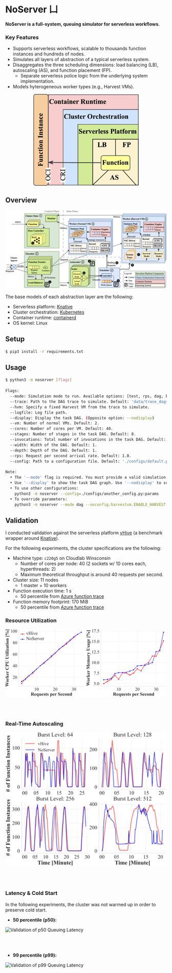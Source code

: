 # NoServer 凵
**NoServer is a full-system, queuing simulator for serverless workflows.**

### Key Features

* Supports serverless workflows, scalable to thousands function instances and hundreds of nodes.
* Simulates all layers of abstraction of a typical serverless system.
* Disaggregates the three scheduling dimensions: load balancing (LB), autoscaling (AS), and function placement (FP). 
    * Separate serverless police logic from the underlying system implementation.
* Models hyterogeneous worker types (e.g., Harvest VMs).

<p align="center">
    <img src=".github/figures/abstractions.png?raw=true" width="330">
</p>


## Overview


<!-- (contact: Hongyu He \<honghe@inf.ethz.ch\>) -->

![Architecture of NoServer](.github/figures/noserver_arch.png?raw=true "Architecture of NoServer")

The base models of each abstraction layer are the following:
* Serverless platform: [Knative](https://knative.dev/docs/)
* Cluster orchestration: [Kubernetes](https://kubernetes.io/)
* Container runtime: [containerd](https://containerd.io/)
* OS kernel: Linux

## Setup

```bash
$ pip3 install -r requirements.txt
```

## Usage

```bash
$ python3 -m noserver [flags]

Flags:
  --mode: Simulation mode to run. Available options: [test, rps, dag, benchmark, trace].
  --trace: Path to the DAG trace to simulate. Default: 'data/trace_dags.pkl'.
  --hvm: Specify a fixed Harvest VM from the trace to simulate.
  --logfile: Log file path.
  --display: Display the task DAG. (Opposite option: --nodisplay)
  --vm: Number of normal VMs. Default: 2.
  --cores: Number of cores per VM. Default: 40.
  --stages: Number of stages in the task DAG. Default: 8.
  --invocations: Total number of invocations in the task DAG. Default: 4096.
  --width: Width of the DAG. Default: 1.
  --depth: Depth of the DAG. Default: 1.
  --rps: Request per second arrival rate. Default: 1.0.
  --config: Path to a configuration file. Default: './configs/default.py'.

Note:
  • The '--mode' flag is required. You must provide a valid simulation mode.
  • Use '--display' to show the task DAG graph. Use '--nodisplay' to suppress the display.
  • To use other configurations: 
    python3 -m noserver --config=./configs/another_config.py:params
  • To override parameters:
    python3 -m noserver --mode dag --noconfig.harvestvm.ENABLE_HARVEST


```


## Validation

I conducted validation against the serverless platform [vHive](https://github.com/vhive-serverless/vHive) (a benchmark wrapper around [Knative](https://knative.dev/docs/)).

For the following experiments, the cluster specifications are the following:
* Machine type: `c220g5` on Cloudlab Winsconsin
    * Number of cores per node: 40 (2 sockets w/ 10 cores each, hyperthreads: 2)
    * Maximum theoretical throughput is around 40 requests per second.
* Cluster size: 11 nodes 
    * 1 master + 10 workers
* Function execution time: 1 s 
    * 50 percentile from [Azure function trace](https://github.com/Azure/AzurePublicDataset/blob/master/AzureFunctionsDataset2019.md)
* Function memory footprint: 170 MiB 
    * 50 percentile from [Azure function trace](https://github.com/Azure/AzurePublicDataset/blob/master/AzureFunctionsDataset2019.md)

### Resource Utilization

![Validation of Resource Utilization](.github/figures/resources.png?raw=true "Validation of Resource Utilization")

<br>
<br>

### Real-Time Autoscaling

![Real-Time Autoscaling](.github/figures/autoscale.png?raw=true "Real-Time Autoscaling")

<br>
<br>

### Latency & Cold Start

In the following experiments, the cluster was not warmed up in order to preserve cold start.

* **50 percentile (p50):**

![Validation of p50 Queuing Latency](.github/figures/latp50.png?raw=true "Validation of p50 Queuing Latency")

<br>
<br>

* **99 percentile (p99):**

![Validation of p99 Queuing Latency](.github/figures/latp99.png?raw=true "Validation of p99 Queuing Latency")

<br>
<br>
